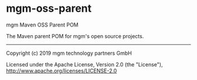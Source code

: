 mgm-oss-parent
==============

mgm Maven OSS Parent POM

The Maven parent POM for mgm's open source projects.

---

Copyright (c) 2019 mgm technology partners GmbH

Licensed under the Apache License, Version 2.0 (the "License"),
http://www.apache.org/licenses/LICENSE-2.0
